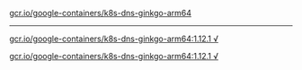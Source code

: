 [gcr.io/google-containers/k8s-dns-ginkgo-arm64](https://hub.docker.com/r/anjia0532/google-containers.k8s-dns-ginkgo-arm64/tags/) 

----
[gcr.io/google-containers/k8s-dns-ginkgo-arm64:1.12.1 √](https://hub.docker.com/r/anjia0532/google-containers.k8s-dns-ginkgo-arm64/tags/)

[gcr.io/google-containers/k8s-dns-ginkgo-arm64:1.12.1 √](https://hub.docker.com/r/anjia0532/google-containers.k8s-dns-ginkgo-arm64/tags/)

